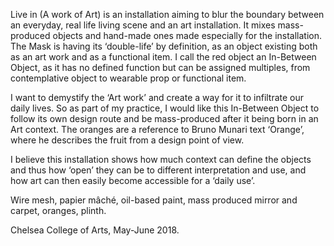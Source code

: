 
Live in (A work of Art) is an installation aiming to blur the boundary between an everyday, real life living scene and an art installation. It mixes mass-produced objects and hand-made ones made especially for the installation. The Mask is having its ‘double-life’ by definition, as an object existing both as an art work and as a functional item. I call the red object an In-Between Object, as it has no defined function but can be assigned multiples, from contemplative object to wearable prop or functional item.  

I want to demystify the ‘Art work’ and create a way for it to infiltrate our daily lives. So as part of my practice, I would like this In-Between Object to follow its own design route and be mass-produced after it being born in an Art context. The oranges are a reference to Bruno Munari text ‘Orange’, where he describes the fruit from a design point of view. 

I believe this installation shows how much context can define the objects and thus how ‘open’ they can be to different interpretation and use, and how art can then easily become accessible for a ‘daily use’.

Wire mesh, papier mâché, oil-based paint, mass produced mirror and carpet, oranges, plinth.

Chelsea College of Arts, May-June 2018.
